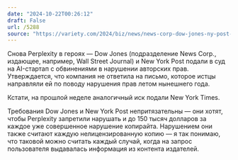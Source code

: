 ```yaml
---
date: "2024-10-22T00:26:12"
draft: False
url: /5288
source: "https://variety.com/2024/biz/news/news-corp-dow-jones-ny-post-sue-perplexity-copyright-infringement-1236184900/"
---
```


Снова Perplexity в героях — Dow Jones (подразделение News Corp., издающее, например, Wall Street Journal) и New York Post подали в суд на AI-стартап с обвинениями в нарушении авторских прав. Утверждается, что компания не ответила на письмо, которое истцы направляли ей по поводу нарушения прав летом нынешнего года.

Кстати, на прошлой неделе аналогичный иск подали New York Times. 

Требования Dow Jones и New York Post непритязательны — они хотят, чтобы Perplexity запретили нарушать и до 150 тысяч долларов за каждое уже совершенное нарушение копирайта. Нарушением они также считают каждую нелицензированную копию — я так понимаю, что таковой можно считать каждый случай, когда на запрос пользователя выдавалась информация из контента издателей.
